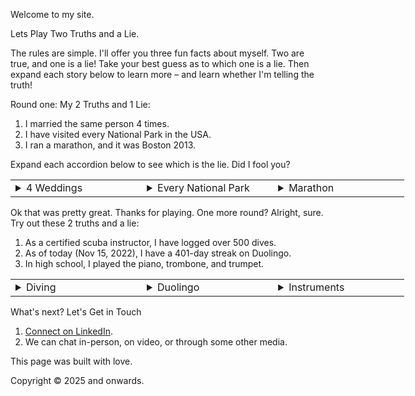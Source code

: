 Welcome to my site.

Lets Play Two Truths and a Lie.

The rules are simple. I'll offer you three fun facts about myself. Two are true, and one is a lie! Take your best guess as to which one is a lie. Then expand each story below to learn more – and learn whether I'm telling the truth!

Round one: My 2 Truths and 1 Lie:
1. I married the same person 4 times.
1. I have visited every National Park in the USA.
1. I ran a marathon, and it was Boston 2013.

Expand each accordion below to see which is the lie. Did I fool you?

<div style="width:100%">
    <table width="100%" style="width:100%; min-width: 80vw;">
        <tr>
            <td width="33%" style="min-width: 20vw;">
                <details><summary>4 Weddings</summary>
                    <p><strong>True.</strong></p>
                    <p>My wife Julia and I had four separate wedding ceremonies (or at least 4 different receptions/parties), to include friends and family in different parts of the world:
                    <ol>
                        <li>Toronto, Ontario, Canada – a hybrid event in July 2014! We hosted a civil ceremony including local guests in-person, with several others joining on Skype.</li>
                        <li>Qingdao, Shandong, China – with Julia's maternal grandparents, relatives, and friends. A seafood banquet.</li>
                        <li>Shanghai, China – with Julia's paternal grandparents, relatives, and friends. A wonderful urban adventure.</li>
                        <li>Wilmington, Delaware, USA – the big party with most of our North American friends. Now we have 4 anniversaries to celebrate!</li>
                    </ol>
                    <!-- Pictured: Julia and Sam (red dress and red tie towards the right) dance at the North York Civic Center during a casual swing dance event on the same day as our civil ceremony. -->
                    </p>
                </details>
            </td>
            <td width="33%" style="min-width: 20vw;">
                <details><summary>Every National Park</summary>
                    <p><strong>False.</strong></p>
                    <p>At least as of writing this in 2022, and reviewing it in 2025, I have not been to every national park in the USA. But I have visited several national parks! My wife and I love getting out to explore nature, seeing new places, and collecting stamps. We are often up for a new hiking adventure. We decorate our home with maps collected from our travels – nice reminders of our favorite places. Pictured: we are posing at Moraine Lake in Banff. That's a Canadian National Park! That may have been a hint. 😉 We have visited quite a few national parks in the States as well – with Death Valley, Lassen, Acadia, and Canyonlands all standing out in their own ways.</p>
                </details>
            </td>
            <td width="33%" style="min-width: 20vw;">
                <details><summary>Marathon</summary>
                    <p><strong>True.</strong></p>
                    <p>That was a memorable day: wonderful and terrible at once. I wrote about it, and you can [read my story here](https://blog.sqsinger.com/2013/04/17/boston-marathon-2013/).</p>
                </details>
            </td>
        </tr>
    </table>
</div>


<!-- Moraine Lake Banff – Sam and Julia pose on the rockpile trail before mountains and the blue Moraine Lake National Parks -->
<!-- I have visited every National Park in the USA. Have you really? -->
<!-- BAA Half Afterwards Boston Marathon 2013 I ran a marathon, and it was Boston 2013. You did? -->
<!-- Pictured: Sam and several friends after completing the BAA Half Marathon, a few months before the 2013 full marathon. -->

Ok that was pretty great. Thanks for playing. One more round? Alright, sure. Try out these 2 truths and a lie:
1. As a certified scuba instructor, I have logged over 500 dives. 
1. As of today (Nov 15, 2022), I have a 401-day streak on Duolingo.
1. In high school, I played the piano, trombone, and trumpet.

<div style="width:100%">
    <table width="100%" style="width:100%; min-width: 80vw;">
        <tr>
            <td width="33%" style="min-width: 20vw;">
                <details><summary>Diving</summary>
                    <p><strong>False.</strong></p>
                    <p>Not even close. I have never gone scuba diving. However, I used to do a different kind of diving – the kind from a one-meter springboard. And I was pretty ok. Top 10 in the state of Delaware. It's a small state.
                    <!-- Here I am upside-down mid reverse. -->
                    </p>
                </details>
            </td>
            <td width="33%" style="min-width: 20vw;">
                <details><summary>Duolingo</summary>
                    <p><strong>True.</strong></p>
                    <p>I am studying Mandarin Chinese and have been at it consistently for 401 days as of writing this on Nov 15, 2022. I've also used Duolingo to improve my Spanish, French, Latin, and Italian. But I've spent the most time learning Mandarin, to better connect with my wife's family. Duolingo learning Mandarin</p>
                </details>
            </td>
            <td width="33%" style="min-width: 20vw;">
                <details><summary>Instruments</summary>
                    <p><strong>True.</strong></p>
                    <p>I first learned piano, then trombone, then trumpet. I can play all three, but not skillfully anymore. As of high school, I was actively playing all three on a regular basis. Nowadays, I play some improvisational piano and compose music, just for fun.
                    <!-- Here I am (left) playing trombone in college, at a graduation event. -->
                    </p>
                </details>
            </td>
        </tr>
    </table>
</div>

<!-- A few photos Just a few adventures and fun moments. Minimal context per photo. Feel free to ask me about any/all of these pictures. Click on any photo to see it full-size, and scroll down for captions. If you are logged into HubSpot, then the button to close the lightbox may be obscured by the sprocket button. I'll see if there is an easy fix for that. :) leaves in Wisconsin Julia hanging out in a submerged bench Iceland at Godafoss ballroom dance instructions Goobers Diner with Parents Hello Boston Kitten Mom adopted Stella is the best dog -->

What's next? Let's Get in Touch

1. [Connect on LinkedIn](https://www.linkedin.com/in/sqsinger/).
1. We can chat in-person, on video, or through some other media.

This page was built with love.

Copyright © 2025 and onwards.
